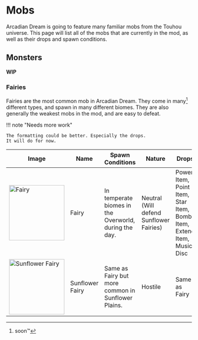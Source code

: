 # Mobs

Arcadian Dream is going to feature many familiar mobs from the Touhou universe. This page will list all of the mobs that are currently in the mod, as well as their drops and spawn conditions.

## Monsters

**WIP**

### Fairies

Fairies are the most common mob in Arcadian Dream. They come in many[^1] different types, and spawn in many different biomes. They are also generally the weakest mobs in the mod, and are easy to defeat.

[^1]: soon™

!!! note "Needs more work"

    The formatting could be better. Especially the drops.
    It will do for now.

Image | Name | Spawn Conditions | Nature | Drops
------|------|------------------|--------|------
<img alt="Fairy" width="150" src="../../images/fairy.png"/> | Fairy | In temperate biomes in the Overworld, during the day. | Neutral (Will defend Sunflower Fairies) | Power Item, Point Item, Star Item, Bomb Item, Extend Item, Music Disc
<img alt="Sunflower Fairy" width="150" src="../../images/sunflower_fairy.png"/> | Sunflower Fairy | Same as Fairy but more common in Sunflower Plains. | Hostile | Same as Fairy